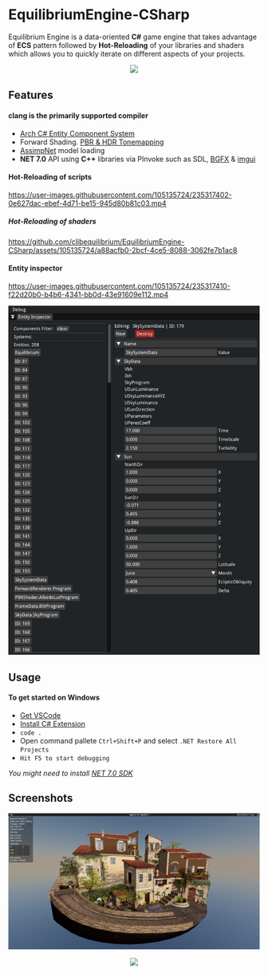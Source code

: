 # EquilibriumEngine-CSharp

Equilibrium Engine is a data-oriented **C#** game engine that takes advantage of **ECS** pattern followed by **Hot-Reloading** of your libraries and shaders which allows you to quickly iterate on different aspects of your projects.

<p align="center">
<img src="docs/home.png">
</p>

## Features
#### clang is the primarily supported compiler

  * [Arch C# Entity Component System](https://github.com/genaray/Arch)
  * Forward Shading. [PBR & HDR Tonemapping](https://github.com/pezcode/Cluster)
  * [AssimpNet](https://bitbucket.org/Starnick/assimpnet/src/master/) model loading
  * **NET 7.0** API using **C++** libraries via PInvoke such as SDL, [BGFX](https://github.com/bkaradzic/bgfx) & [imgui](https://github.com/ocornut/imgui)

#### Hot-Reloading of scripts

https://user-images.githubusercontent.com/105135724/235317402-0e627dac-ebef-4d71-be15-945d80b81c03.mp4

##### Hot-Reloading of shaders

https://github.com/clibequilibrium/EquilibriumEngine-CSharp/assets/105135724/a88acfb0-2bcf-4ce5-8088-3062fe7b1ac8

#### Entity inspector

https://user-images.githubusercontent.com/105135724/235317410-f22d20b0-b4b6-4341-bb0d-43e91609e112.mp4

<p align="center">
<img src="docs/inspector.png">
</p>

## Usage
#### To get started on Windows
* [Get VSCode](https://code.visualstudio.com/)
* [Install C# Extension](https://marketplace.visualstudio.com/items?itemName=ms-dotnettools.csharp)
* ```code .```
* Open command pallete ```Ctrl+Shift+P``` and select ```.NET Restore All Projects```
* ```Hit F5 to start debugging```

*You might need to install [NET 7.0 SDK](https://dotnet.microsoft.com/en-us/download/dotnet/7.0)*

## Screenshots

<p align="center">
<img src="docs/city.png">
</p>

<p align="center">
<img src="docs/room.png">
</p>


